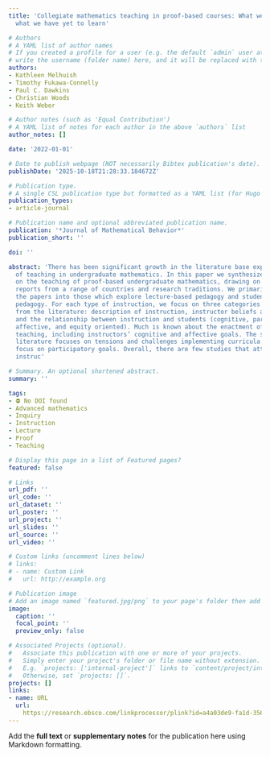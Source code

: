 ```yaml
---
title: 'Collegiate mathematics teaching in proof-based courses: What we now know and
  what we have yet to learn'

# Authors
# A YAML list of author names
# If you created a profile for a user (e.g. the default `admin` user at `content/authors/admin/`), 
# write the username (folder name) here, and it will be replaced with their full name and linked to their profile.
authors:
- Kathleen Melhuish
- Timothy Fukawa-Connelly
- Paul C. Dawkins
- Christian Woods
- Keith Weber

# Author notes (such as 'Equal Contribution')
# A YAML list of notes for each author in the above `authors` list
author_notes: []

date: '2022-01-01'

# Date to publish webpage (NOT necessarily Bibtex publication's date).
publishDate: '2025-10-18T21:28:33.184672Z'

# Publication type.
# A single CSL publication type but formatted as a YAML list (for Hugo requirements).
publication_types:
- article-journal

# Publication name and optional abbreviated publication name.
publication: '*Journal of Mathematical Behavior*'
publication_short: ''

doi: ''

abstract: 'There has been significant growth in the literature base exploring questions
  of teaching in undergraduate mathematics. In this paper we synthesize the literature
  on the teaching of proof-based undergraduate mathematics, drawing on 104 published
  reports from a range of countries and research traditions. We primarily differentiate
  the papers into those which explore lecture-based pedagogy and student-centered
  pedagogy. For each type of instruction, we focus on three categories of findings
  from the literature: description of instruction, instructor beliefs and rationales,
  and the relationship between instruction and students (cognitive, participatory,
  affective, and equity oriented). Much is known about the enactment of lecture-based
  teaching, including instructors’ cognitive and affective goals. The student-centered
  literature focuses on tensions and challenges implementing curricula with a greater
  focus on participatory goals. Overall, there are few studies that attempt to link
  instruc'

# Summary. An optional shortened abstract.
summary: ''

tags:
- ⛔ No DOI found
- Advanced mathematics
- Inquiry
- Instruction
- Lecture
- Proof
- Teaching

# Display this page in a list of Featured pages?
featured: false

# Links
url_pdf: ''
url_code: ''
url_dataset: ''
url_poster: ''
url_project: ''
url_slides: ''
url_source: ''
url_video: ''

# Custom links (uncomment lines below)
# links:
# - name: Custom Link
#   url: http://example.org

# Publication image
# Add an image named `featured.jpg/png` to your page's folder then add a caption below.
image:
  caption: ''
  focal_point: ''
  preview_only: false

# Associated Projects (optional).
#   Associate this publication with one or more of your projects.
#   Simply enter your project's folder or file name without extension.
#   E.g. `projects: ['internal-project']` links to `content/project/internal-project/index.md`.
#   Otherwise, set `projects: []`.
projects: []
links:
- name: URL
  url: 
    https://research.ebsco.com/linkprocessor/plink?id=a4a03de9-fa1d-3560-8ca1-55b6c65c48c2
---
```


Add the **full text** or **supplementary notes** for the publication here using Markdown formatting.
